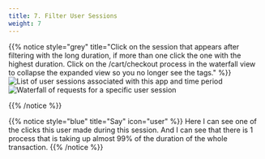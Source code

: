 ```yaml
---
title: 7. Filter User Sessions
weight: 7
---
```

{{% notice style="grey" title="Click on the session that appears after filtering with the long duration, if more than one click the one with the highest duration. Click on the /cart/checkout process in the waterfall view to collapse the expanded view so you no longer see the tags." %}}
![List of user sessions associated with this app and time period](../img/sessions.png?width=50vw)
![Waterfall of requests for a specific user session](../img/waterfall.png?width=50vw)

{{% /notice %}}

{{% notice style="blue" title="Say" icon="user" %}}
Here I can see one of the clicks this user made during this session. And I can see that there is 1 process that is taking up almost 99% of the duration of the whole transaction.
{{% /notice %}}
